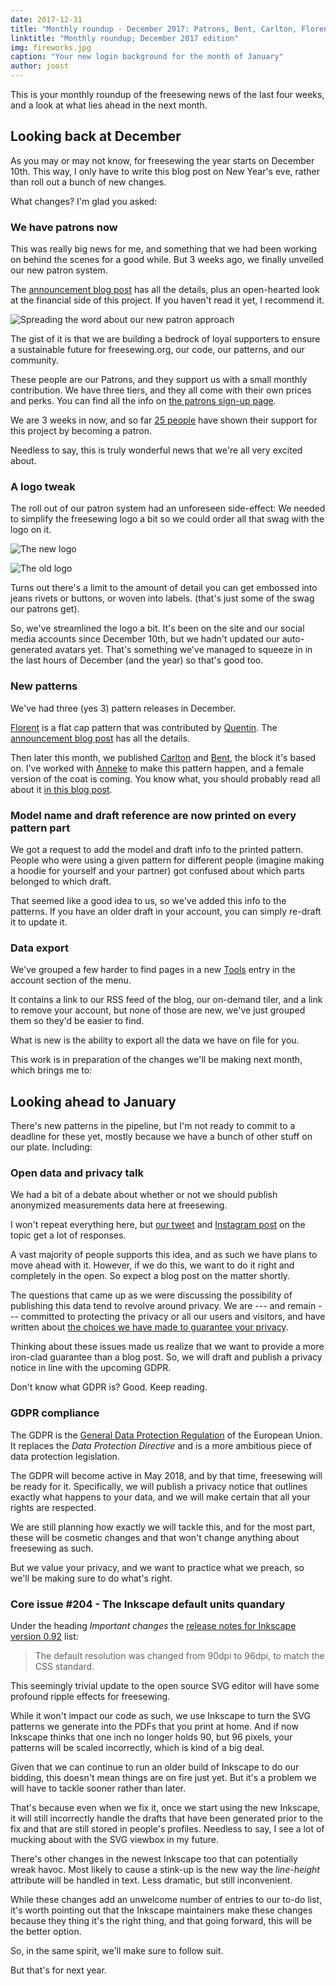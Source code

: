 ```yaml
---
date: 2017-12-31
title: "Monthly roundup - December 2017: Patrons, Bent, Carlton, Florent, and the looming Inkscape issue"
linktitle: "Monthly roundup; December 2017 edition"
img: fireworks.jpg
caption: "Your new login background for the month of January"
author: joost
---
```


This is your monthly roundup of the freesewing news of the last four weeks, and a look at what lies ahead in the next month.

## Looking back at December
As you may or may not know, for freesewing the year starts on December 10th. This way, I only have to write this blog post on New Year's eve, rather than roll out a bunch of new changes.

What changes? I'm glad you asked:

### We have patrons now

This was really big news for me, and something that we had been working on behind the scenes for a good while. But 3 weeks ago, we finally unveiled our new patron system.

The [announcement blog post](/blog/calling-all-patrons/) has all the details, plus an open-hearted look at the financial side of this project. If you haven't read it yet, I recommend it.

![Spreading the word about our new patron approach](patrons-ig.png)


The gist of it is that we are building a bedrock of loyal supporters to ensure a sustainable future for freesewing.org, our code, our patterns, and our community.

These people are our Patrons, and they support us with a small monthly contribution. We have three tiers, and they all come with their own prices and perks. You can find all the info on [the patrons sign-up page](/patrons/join).

We are 3 weeks in now, and so far [25 people](/patrons) have shown their support for this project by becoming a patron.

Needless to say, this is truly wonderful news that we're all very excited about.


### A logo tweak

The roll out of our patron system had an unforeseen side-effect: We needed to simplify the freesewing logo a bit so we could order all that swag with the logo on it.

![The new logo](black.svg)

![The old logo](old-logo-flag.png)

Turns out there's a limit to the amount of detail you can get embossed into jeans rivets or buttons, or woven into labels. (that's just some of the swag our patrons get).

So, we've streamlined the logo a bit. It's been on the site and our social media accounts since December 10th, but we hadn't updated our auto-generated avatars yet. That's something we've managed to squeeze in in the last hours of December (and the year) so that's good too.

### New patterns

We've had three (yes 3) pattern releases in December.

[Florent](/patterns/florent) is a flat cap pattern that was contributed by [Quentin](/users/ptzcb). The [announcement blog post](/blog/florent-flat-cap-beta/) has all the details.

Then later this month, we published [Carlton](/patterns/carlton) and [Bent](/patterns/bent), the block it's based on. I've worked with [Anneke](/showcase/maker/annekecaramin) to make this pattern happen, and a female version of the coat is coming. You know what, you should probably read all about it [in this blog post](/announcing-carlton-and-bent/).

### Model name and draft reference are now printed on every pattern part

We got a request to add the model and draft info to the printed pattern. People who were using a given pattern for different people (imagine making a hoodie for yourself and your partner) got confused about which parts belonged to which draft.

That seemed like a good idea to us, so we've added this info to the patterns. If you have an older draft in your account, you can simply re-draft it to update it.

### Data export

We've grouped a few harder to find pages in a new [Tools](/tools/) entry in the account section of the menu.

It contains a link to our RSS feed of the blog, our on-demand tiler, and a link to remove your account, but none of those are new, we've just grouped them so they'd be easier to find.

What is new is the ability to export all the data we have on file for you.

This work is in preparation of the changes we'll be making next month, which brings me to:

## Looking ahead to January

There's new patterns in the pipeline, but I'm not ready to commit to a deadline for these yet, mostly because we have a bunch of other stuff on our plate. Including:

### Open data and privacy talk

We had a bit of a debate about whether or not we should publish anonymized measurements data here at freesewing.

I won't repeat everything here, but [our tweet](https://twitter.com/j__st/status/941586171158777856) and [Instagram post](https://www.instagram.com/p/Bct2jUEnuS9/) on the topic get a lot of responses.

A vast majority of people supports this idea, and as such we have plans to move ahead with it. However, if we do this, we want to do it right and completely in the open. So expect a blog post on the matter shortly.

The questions that came up as we were discussing the possibility of publishing this data tend to revolve around privacy. We are \--- and remain \--- committed to protecting the privacy or all our users and visitors, and have written about [the choices we have made to guarantee your privacy](/blog/privacy-choices/).

Thinking about these issues made us realize that we want to provide a more iron-clad guarantee than a blog post. So, we will draft and publish a privacy notice in line with the upcoming GDPR.

Don't know what GDPR is? Good. Keep reading.

### GDPR compliance

The GDPR is the [General Data Protection Regulation](https://en.wikipedia.org/wiki/General_Data_Protection_Regulation) of the European Union.  It replaces the *Data Protection Directive* and is a more ambitious piece of data protection legislation.

The GDPR will become active in May 2018, and by that time, freesewing will be ready for it. Specifically, we will publish a privacy notice that outlines exactly what happens to your data, and we will make certain that all your rights are respected.

We are still planning how exactly we will tackle this, and for the most part, these will be cosmetic changes and that won't change anything about freesewing as such.

But we value your privacy, and we want to practice what we preach, so we'll be making sure to do what's right.

### Core issue #204 - The Inkscape default units quandary

Under the heading *Important changes* the [release notes for Inkscape version 0.92](http://wiki.inkscape.org/wiki/index.php/Release_notes/0.92#Important_changes) list:

> The default resolution was changed from 90dpi to 96dpi, to match the CSS standard.

This seemingly trivial update to the open source SVG editor will have some profound ripple effects for freesewing.

While it won't impact our code as such, we use Inkscape to turn the SVG patterns we generate into the PDFs that you print at home. And if now Inkscape thinks that one inch no longer holds 90, but 96 pixels, your patterns will be scaled incorrectly, which is kind of a big deal.

Given that we can continue to run an older build of Inkscape to do our bidding, this doesn't mean things are on fire just yet. But it's a problem we will have to tackle sooner rather than later.

That's because even when we fix it, once we start using the new Inkscape, it will still incorrectly handle the drafts that have been generated prior to the fix and that are still stored in people's profiles. Needless to say, I see a lot of mucking about with the SVG viewbox in my future.

There's other changes in the newest Inkscape too that can potentially wreak havoc. Most likely to cause a stink-up is the new way the *line-height* attribute will be handled in text. Less dramatic, but still inconvenient.

While these changes add an unwelcome number of entries to our to-do list, it's worth pointing out that the Inkscape maintainers make these changes because they thing it's the right thing, and that going forward, this will be the better option.

So, in the same spirit, we'll make sure to follow suit.

But that's for next year.

